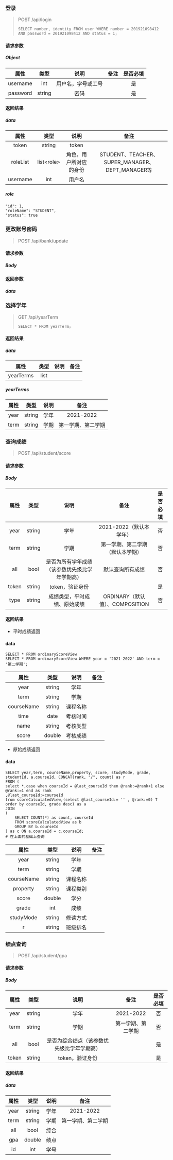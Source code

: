 ### 登录

> POST  /api/login
>
> ```
> SELECT number, identity FROM user WHERE number = 201921098412 AND password = 201921098412 AND status = 1;
> ```

#### 请求参数

##### Object

|   属性   |  类型  |        说明        | 备注 | 是否必填 |
| :------: | :----: | :----------------: | :--: | :------: |
| username |  int   | 用户名，学号或工号 |      |    是    |
| password | string |        密码        |      |    是    |

#### 返回结果

##### data

|   属性   |    类型     |          说明          |                      备注                       |
| :------: | :---------: | :--------------------: | :---------------------------------------------: |
|  token   |   string    |         token          |                                                 |
| roleList | list\<role> | 角色，用户所对应的身份 | STUDENT、TEACHER、SUPER_MANAGER、DEPT_MANAGER等 |
| username |     int     |         用户名         |                                                 |

##### role

```
"id": 1,
"roleName": "STUDENT",
"status": true
```



### 更改账号密码

> POST  /api/bank/update

#### 请求参数

##### Body

#### 返回参数

##### data





### 选择学年

> GET /api/yearTerm
>
> ```
> SELECT * FROM yearTerm;
> ```

#### 返回结果

##### data

|   属性    | 类型 | 说明 | 备注 |
| :-------: | :--: | :--: | :--: |
| yearTerms | list |      |      |

##### yearTerms

| 属性 |  类型  | 说明 |        备注        |
| :--: | :----: | :--: | :----------------: |
| year | string | 学年 |     2021-2022      |
| term | string | 学期 | 第一学期、第二学期 |



### 查询成绩

> POST /api/student/score

#### 请求参数

##### Body

| 属性  |  类型  |                      说明                      |               备注               | 是否必填 |
| :---: | :----: | :--------------------------------------------: | :------------------------------: | :------: |
| year  | string |                      学年                      |     2021-2022（默认本学年）      |    否    |
| term  | string |                      学期                      | 第一学期、第二学期（默认本学期） |    否    |
|  all  |  bool  | 是否为所有学年成绩（该参数优先级比学年学期高） |         默认查询所有成绩         |    否    |
| token | string |                token，验证身份                 |                                  |    是    |
| type  | string |          成绩类型，平时成绩、原始成绩          | ORDINARY（默认值）、COMPOSITION  |    否    |

#### 返回结果

- 平时成绩返回

#### data

```
SELECT * FROM ordinaryScoreView
SELECT * FROM ordinaryScoreView WHERE year = '2021-2022' AND term = '第二学期';
```

|    属性    |  类型  |   说明   | 备注 |
| :--------: | :----: | :------: | :--: |
|    year    | string |   学年   |      |
|    term    | string |   学期   |      |
| courseName | string | 课程名称 |      |
|    time    |  date  | 考核时间 |      |
|    name    | string | 考核类型 |      |
|   score    | double | 考核成绩 |      |

- 原始成绩返回

#### data

```
SELECT year,term, courseName,property, score, studyMode, grade, studentId, a.courseId, CONCAT(rank, "/", count) as r
FROM (
select *,case when courseId = @last_courseId then @rank:=@rank+1 else @rank:=1 end as rank
,@last_courseId:=courseId
from scoreCalculatedView,(select @last_courseId:= '' , @rank:=0) T
order by courseId, grade desc) as a
JOIN
(
    SELECT COUNT(*) as count, courseId
    FROM scoreCalculatedView as b
    GROUP BY b.courseId
) as c ON a.courseId = c.courseId;
# 在上面的基础上查询
```

|    属性    |  类型  |   说明   | 备注 |
| :--------: | :----: | :------: | :--: |
|    year    | string |   学年   |      |
|    term    | string |   学期   |      |
| courseName | string | 课程名称 |      |
|  property  | string | 课程类别 |      |
|   score    | double |   学分   |      |
|   grade    |  int   |   成绩   |      |
| studyMode  | string | 修读方式 |      |
|     r      | string | 班级排名 |      |



### 绩点查询

> POST /api/student/gpa

#### 请求参数

##### Body

| 属性  |  类型  |                    说明                    |        备注        | 是否必填 |
| :---: | :----: | :----------------------------------------: | :----------------: | :------: |
| year  | string |                    学年                    |     2021-2022      |    否    |
| term  | string |                    学期                    | 第一学期、第二学期 |    否    |
|  all  |  bool  | 是否为综合绩点（该参数优先级比学年学期高） |                    |    是    |
| token | string |              token，验证身份               |                    |    是    |

#### 返回结果

##### data

| 属性 |  类型  | 说明 |        备注        |
| :--: | :----: | :--: | :----------------: |
| year | string | 学年 |     2021-2022      |
| term | string | 学期 | 第一学期、第二学期 |
| all  |  bool  | 综合 |                    |
| gpa  | double | 绩点 |                    |
|  id  |  int   | 学号 |                    |


